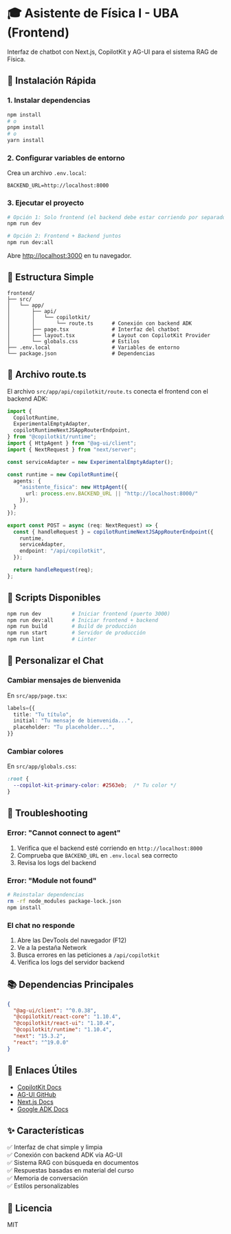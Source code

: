 # 🎓 Asistente de Física I - UBA (Frontend)

Interfaz de chatbot con Next.js, CopilotKit y AG-UI para el sistema RAG de Física.

## 🚀 Instalación Rápida

### 1. Instalar dependencias

```bash
npm install
# o
pnpm install
# o
yarn install
```

### 2. Configurar variables de entorno

Crea un archivo `.env.local`:

```env
BACKEND_URL=http://localhost:8000
```

### 3. Ejecutar el proyecto

```bash
# Opción 1: Solo frontend (el backend debe estar corriendo por separado)
npm run dev

# Opción 2: Frontend + Backend juntos
npm run dev:all
```

Abre [http://localhost:3000](http://localhost:3000) en tu navegador.

## 📁 Estructura Simple

```
frontend/
├── src/
│   └── app/
│       ├── api/
│       │   └── copilotkit/
│       │       └── route.ts      # Conexión con backend ADK
│       ├── page.tsx              # Interfaz del chatbot
│       ├── layout.tsx            # Layout con CopilotKit Provider
│       └── globals.css           # Estilos
├── .env.local                    # Variables de entorno
└── package.json                  # Dependencias
```

## 🔧 Archivo route.ts

El archivo `src/app/api/copilotkit/route.ts` conecta el frontend con el backend ADK:

```typescript
import {
  CopilotRuntime,
  ExperimentalEmptyAdapter,
  copilotRuntimeNextJSAppRouterEndpoint,
} from "@copilotkit/runtime";
import { HttpAgent } from "@ag-ui/client";
import { NextRequest } from "next/server";

const serviceAdapter = new ExperimentalEmptyAdapter();

const runtime = new CopilotRuntime({
  agents: {
    "asistente_fisica": new HttpAgent({
      url: process.env.BACKEND_URL || "http://localhost:8000/"
    }),
  }
});

export const POST = async (req: NextRequest) => {
  const { handleRequest } = copilotRuntimeNextJSAppRouterEndpoint({
    runtime,
    serviceAdapter,
    endpoint: "/api/copilotkit",
  });

  return handleRequest(req);
};
```

## 📝 Scripts Disponibles

```bash
npm run dev          # Iniciar frontend (puerto 3000)
npm run dev:all      # Iniciar frontend + backend
npm run build        # Build de producción
npm run start        # Servidor de producción
npm run lint         # Linter
```

## 🎨 Personalizar el Chat

### Cambiar mensajes de bienvenida

En `src/app/page.tsx`:

```typescript
labels={{
  title: "Tu título",
  initial: "Tu mensaje de bienvenida...",
  placeholder: "Tu placeholder...",
}}
```

### Cambiar colores

En `src/app/globals.css`:

```css
:root {
  --copilot-kit-primary-color: #2563eb;  /* Tu color */
}
```

## 🐛 Troubleshooting

### Error: "Cannot connect to agent"

1. Verifica que el backend esté corriendo en `http://localhost:8000`
2. Comprueba que `BACKEND_URL` en `.env.local` sea correcto
3. Revisa los logs del backend

### Error: "Module not found"

```bash
# Reinstalar dependencias
rm -rf node_modules package-lock.json
npm install
```

### El chat no responde

1. Abre las DevTools del navegador (F12)
2. Ve a la pestaña Network
3. Busca errores en las peticiones a `/api/copilotkit`
4. Verifica los logs del servidor backend

## 📚 Dependencias Principales

```json
{
  "@ag-ui/client": "^0.0.38",
  "@copilotkit/react-core": "1.10.4",
  "@copilotkit/react-ui": "1.10.4",
  "@copilotkit/runtime": "1.10.4",
  "next": "15.3.2",
  "react": "^19.0.0"
}
```

## 🔗 Enlaces Útiles

- [CopilotKit Docs](https://docs.copilotkit.ai)
- [AG-UI GitHub](https://github.com/google/ag-ui)
- [Next.js Docs](https://nextjs.org/docs)
- [Google ADK Docs](https://google.github.io/adk-docs/)

## ✨ Características

✅ Interfaz de chat simple y limpia  
✅ Conexión con backend ADK vía AG-UI  
✅ Sistema RAG con búsqueda en documentos  
✅ Respuestas basadas en material del curso  
✅ Memoria de conversación  
✅ Estilos personalizables  

## 📄 Licencia

MIT